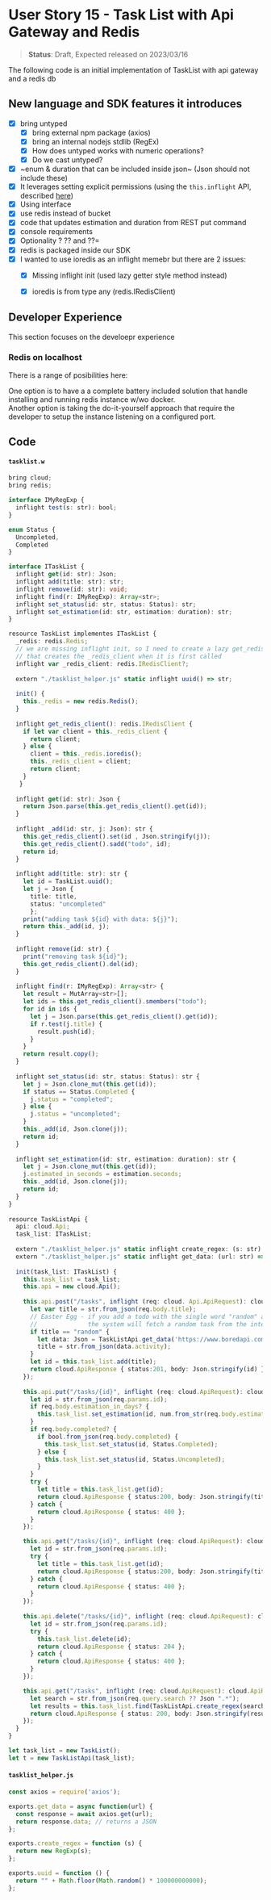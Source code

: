 # User Story 15 - Task List with Api Gateway and Redis

> **Status**: Draft, Expected released on 2023/03/16


The following code is an initial implementation of TaskList with api gateway and a redis db 

## New language and SDK features it introduces

- [x] bring untyped
  - [x] bring external npm package (axios)
  - [x] bring an internal nodejs stdlib (RegEx)
  - [x] How does untyped works with numeric operations?
  - [x] Do we cast untyped? 
- [x] ~enum & duration that can be included inside json~ (Json should not include these) 
- [x] It leverages setting explicit permissions (using the `this.inflight` API, described [here](https://github.com/winglang/wing/pull/1610))
- [x] Using interface 
- [x] use redis instead of bucket
- [x] code that updates estimation and duration from REST put command
- [x] console requirements
- [x] Optionality ? ?? and ??=
- [x] redis is packaged inside our SDK
- [x] I wanted to use ioredis as an inflight memebr but there are 2 issues:
  - [x] Missing inflight init (used lazy getter style method instead) 
  - [x] ioredis is from type any (redis.IRedisClient) 


## Developer Experience

This section focuses on the develoepr experience 

### Redis on localhost 

There is a range of posibilities here:

One option is to have a a complete battery included solution that handle installing and running redis instance w/wo docker.<br/>
Another option is taking the do-it-yourself approach that require the developer to setup the instance listening on a configured port.

## Code 
#### `tasklist.w`
```ts (wing)
bring cloud;
bring redis;

interface IMyRegExp {
  inflight test(s: str): bool;
}

enum Status {
  Uncompleted,
  Completed
}

interface ITaskList {
  inflight get(id: str): Json;
  inflight add(title: str): str;
  inflight remove(id: str): void; 
  inflight find(r: IMyRegExp): Array<str>;
  inflight set_status(id: str, status: Status): str;
  inflight set_estimation(id: str, estimation: duration): str;
}

resource TaskList implementes ITaskList {
  _redis: redis.Redis;
  // we are missing inflight init, so I need to create a lazy get_redis_client method  
  // that creates the _redis_client when it is first called
  inflight var _redis_client: redis.IRedisClient?; 
  
  extern "./tasklist_helper.js" static inflight uuid() => str; 
  
  init() {
    this._redis = new redis.Redis();
  }
  
  inflight get_redis_client(): redis.IRedisClient { 
    if let var client = this._redis_client {
      return client;
    } else {
      client = this._redis.ioredis();
      this._redis_client = client;
      return client;
    } 
   }
  
  inflight get(id: str): Json {
    return Json.parse(this.get_redis_client().get(id));
  }
  
  inflight _add(id: str, j: Json): str {
    this.get_redis_client().set(id , Json.stringify(j));
    this.get_redis_client().sadd("todo", id);
    return id;
  } 
    
  inflight add(title: str): str {
    let id = TaskList.uuid();
    let j = Json { 
      title: title, 
      status: "uncompleted"
      };
    print("adding task ${id} with data: ${j}"); 
    return this._add(id, j);
  }
      
  inflight remove(id: str) {
    print("removing task ${id}");
    this.get_redis_client().del(id);
  }
      
  inflight find(r: IMyRegExp): Array<str> { 
    let result = MutArray<str>[]; 
    let ids = this.get_redis_client().smembers("todo");
    for id in ids {
      let j = Json.parse(this.get_redis_client().get(id));
      if r.test(j.title) {
        result.push(id);
      }
    }
    return result.copy();
  }
      
  inflight set_status(id: str, status: Status): str {
    let j = Json.clone_mut(this.get(id));
    if status == Status.Completed {
      j.status = "completed";
    } else {
      j.status = "uncompleted";
    }
    this._add(id, Json.clone(j));
    return id;
  }
        
  inflight set_estimation(id: str, estimation: duration): str {
    let j = Json.clone_mut(this.get(id));
    j.estimated_in_seconds = estimation.seconds;
    this._add(id, Json.clone(j));
    return id;
  }
}
      
resource TaskListApi {
  api: cloud.Api;
  task_list: ITaskList;
        
  extern "./tasklist_helper.js" static inflight create_regex: (s: str) => IMyRegExp  
  extern "./tasklist_helper.js" static inflight get_data: (url: str) => Json;
        
  init(task_list: ITaskList) {
    this.task_list = task_list;
    this.api = new cloud.Api();
        
    this.api.post("/tasks", inflight (req: cloud. Api.ApiRequest): cloud.ApiResponse => {
      let var title = str.from_json(req.body.title);
      // Easter Egg - if you add a todo with the single word "random" as the title, 
      //              the system will fetch a random task from the internet
      if title == "random" {
        let data: Json = TaskListApi.get_data('https://www.boredapi.com/api/activity');
        title = str.from_json(data.activity); 
      } 
      let id = this.task_list.add(title);
      return cloud.ApiResponse { status:201, body: Json.stringify(id) };
    });
        
    this.api.put("/tasks/{id}", inflight (req: cloud.ApiRequest): cloud.ApiResponse => {
      let id = str.from_json(req.params.id);
      if req.body.estimation_in_days? { 
        this.task_list.set_estimation(id, num.from_str(req.body.estimation_in_days));
      }
      if req.body.completed? {
        if bool.from_json(req.body.completed) {
          this.task_list.set_status(id, Status.Completed);
        } else {
          this.task_list.set_status(id, Status.Uncompleted);
        }      
      }
      try {
        let title = this.task_list.get(id);
        return cloud.ApiResponse { status:200, body: Json.stringify(title) };
      } catch {
        return cloud.ApiResponse { status: 400 };
      }
    });

    this.api.get("/tasks/{id}", inflight (req: cloud.ApiRequest): cloud.ApiResponse => {
      let id = str.from_json(req.params.id);
      try {
        let title = this.task_list.get(id);
        return cloud.ApiResponse { status:200, body: Json.stringify(title) };
      } catch {
        return cloud.ApiResponse { status: 400 };
      }
    });
    
    this.api.delete("/tasks/{id}", inflight (req: cloud.ApiRequest): cloud.ApiResponse => {
      let id = str.from_json(req.params.id);
      try {
        this.task_list.delete(id);
        return cloud.ApiResponse { status: 204 };
      } catch {
        return cloud.ApiResponse { status: 400 };
      }
    });

    this.api.get("/tasks", inflight (req: cloud.ApiRequest): cloud.ApiResponse => {
      let search = str.from_json(req.query.search ?? Json ".*"); 
      let results = this.task_list.find(TaskListApi.create_regex(search));
      return cloud.ApiResponse { status: 200, body: Json.stringify(results) };
    });
  }
}

let task_list = new TaskList();
let t = new TaskListApi(task_list);
```
#### `tasklist_helper.js`

```js
const axios = require('axios');

exports.get_data = async function(url) {
  const response = await axios.get(url);
  return response.data; // returns a JSON
};

exports.create_regex = function (s) {
  return new RegExp(s);
};

exports.uuid = function () {
  return "" + Math.floor(Math.random() * 100000000000);
};
```
